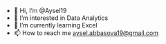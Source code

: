 - 👋 Hi, I’m @Aysel19
- 👀 I’m interested in Data Analytics
- 🌱 I’m currently learning Excel
- 📫 How to reach me aysel.abbasova19@gmail.com

<!---
Aysel19/Aysel19 is a ✨ special ✨ repository because its `README.md` (this file) appears on your GitHub profile.
You can click the Preview link to take a look at your changes.
--->
